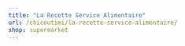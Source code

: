 ```yaml
---
title: "La Recette Service Alimentaire"
url: /chicoutimi/la-recette-service-alimentaire/
shop: supermarket
---
```

